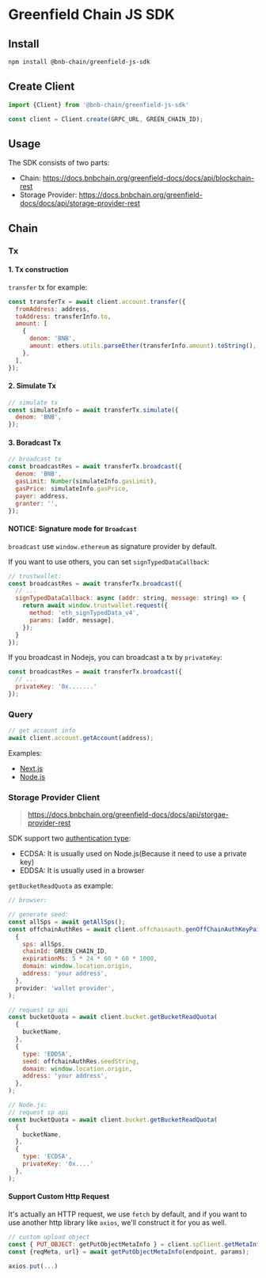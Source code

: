 # Greenfield Chain JS SDK

## Install

```bash
npm install @bnb-chain/greenfield-js-sdk
```

## Create Client

```js
import {Client} from '@bnb-chain/greenfield-js-sdk'

const client = Client.create(GRPC_URL, GREEN_CHAIN_ID);
```

## Usage

The SDK consists of two parts:

* Chain: https://docs.bnbchain.org/greenfield-docs/docs/api/blockchain-rest
* Storage Provider: https://docs.bnbchain.org/greenfield-docs/docs/api/storage-provider-rest

## Chain

### Tx

#### 1. Tx construction

`transfer` tx for example:

```js
const transferTx = await client.account.transfer({
  fromAddress: address,
  toAddress: transferInfo.to,
  amount: [
    {
      denom: 'BNB',
      amount: ethers.utils.parseEther(transferInfo.amount).toString(),
    },
  ],
});
```

#### 2. Simulate Tx

```js
// simulate tx
const simulateInfo = await transferTx.simulate({
  denom: 'BNB',
});
```

#### 3. Boradcast Tx

```js
// broadcast tx
const broadcastRes = await transferTx.broadcast({
  denom: 'BNB',
  gasLimit: Number(simulateInfo.gasLimit),
  gasPrice: simulateInfo.gasPrice,
  payer: address,
  granter: '',
});
```

#### NOTICE: Signature mode for `Broadcast`  

`broadcast` use `window.ethereum` as signature provider by default.

If you want to use others, you can set `signTypedDataCallback`:

```js
// trustwallet:
const broadcastRes = await transferTx.broadcast({
  // ...
  signTypedDataCallback: async (addr: string, message: string) => {
    return await window.trustwallet.request({
      method: 'eth_signTypedData_v4',
      params: [addr, message],
    });
  }
});
```

If you broadcast in Nodejs, you can broadcast a tx by `privateKey`:

```js
const broadcastRes = await transferTx.broadcast({
  // ...
  privateKey: '0x.......'
});
```

### Query

```js
// get account info
await client.account.getAccount(address);
```

Examples:

* [Next.js](../../examples/nextjs/README.md)
* [Node.js](../../examples/nodejs/README.md)

### Storage Provider Client

> https://docs.bnbchain.org/greenfield-docs/docs/api/storgae-provider-rest

SDK support two [authentication type](https://docs.bnbchain.org/greenfield-docs/docs/api/storage-provider-rest#authentication-type):

* ECDSA: It is usually used on Node.js(Because it need to use a private key)
* EDDSA: It is usually used in a browser

`getBucketReadQuota` as example:

```js
// browser:

// generate seed:
const allSps = await getAllSps();
const offchainAuthRes = await client.offchainauth.genOffChainAuthKeyPairAndUpload(
  {
    sps: allSps,
    chainId: GREEN_CHAIN_ID,
    expirationMs: 5 * 24 * 60 * 60 * 1000,
    domain: window.location.origin,
    address: 'your address',
  },
  provider: 'wallet provider',
);

// request sp api
const bucketQuota = await client.bucket.getBucketReadQuota(
  {
    bucketName,
  },
  {
    type: 'EDDSA',
    seed: offchainAuthRes.seedString,
    domain: window.location.origin,
    address: 'your address',
  },
);
```

```js
// Node.js:
// request sp api
const bucketQuota = await client.bucket.getBucketReadQuota(
  {
    bucketName,
  },
  {
    type: 'ECDSA',
    privateKey: '0x....'
  },
);
```

#### Support Custom Http Request

It's actually an HTTP request, we use `fetch` by default, and if you want to use another http library like `axios`, we'll construct it for you as well.

```js
// custom upload object
const { PUT_OBJECT: getPutObjectMetaInfo } = client.spClient.getMetaInfo(endpoint, payload);
const {reqMeta, url} = await getPutObjectMetaInfo(endpoint, params);

axios.put(...)
```
